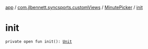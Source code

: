 [app](../../index.md) / [com.jlbennett.syncsports.customViews](../index.md) / [MinutePicker](index.md) / [init](./init.md)

# init

`private open fun init(): `[`Unit`](https://kotlinlang.org/api/latest/jvm/stdlib/kotlin/-unit/index.html)